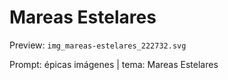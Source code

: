 # Mareas Estelares

Preview: `img_mareas-estelares_222732.svg`

Prompt: épicas imágenes | tema: Mareas Estelares
